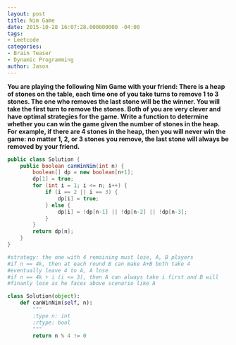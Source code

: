 ```yaml
---
layout: post
title: Nim Game
date: 2015-10-28 16:07:28.000000000 -04:00
tags:
- Leetcode
categories:
- Brain Teaser
- Dynamic Programming
author: Jason
---
```

**You are playing the following Nim Game with your friend: There is a heap of stones on the table, each time one of you take turns to remove 1 to 3 stones. The one who removes the last stone will be the winner. You will take the first turn to remove the stones. Both of you are very clever and have optimal strategies for the game. Write a function to determine whether you can win the game given the number of stones in the heap. For example, if there are 4 stones in the heap, then you will never win the game: no matter 1, 2, or 3 stones you remove, the last stone will always be removed by your friend.**


``` java
public class Solution {
    public boolean canWinNim(int n) {
        boolean[] dp = new boolean[n+1];
        dp[1] = true;
        for (int i = 1; i <= n; i++) {
            if (i == 2 || i == 3) {
                dp[i] = true;
            } else {
                dp[i] = !dp[n-1] || !dp[n-2] || !dp[n-3];
            }
        }
        return dp[n];
    }
}
```

```python
#strategy: the one with 4 remaining must lose, A, B players
#if n == 4k, then at each round B can make A+B both take 4
#eventually leave 4 to A, A lose
#if n == 4k + i (i <= 3), then A can always take i first and B will
#finanly lose as he faces above scenario like A

class Solution(object):
    def canWinNim(self, n):
        """
        :type n: int
        :rtype: bool
        """
        return n % 4 != 0
```
